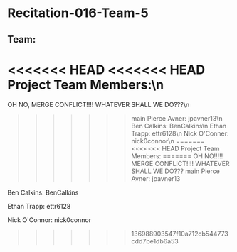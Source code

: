 # Recitation-016-Team-5

## Team:

<<<<<<< HEAD
<<<<<<< HEAD
Project Team Members:\n
=======
OH NO, MERGE CONFLICT!!!! WHATEVER SHALL WE DO???\n
>>>>>>> main
Pierce Avner:  jpavner13\n
Ben Calkins:   BenCalkins\n
Ethan Trapp:   ettr6128\n
Nick O'Conner: nick0connor\n
=======
<<<<<<< HEAD
Project Team Members:
=======
OH NO!!!!! MERGE CONFLICT!!!! WHATEVER SHALL WE DO???
>>>>>>> main
Pierce Avner:  jpavner13

Ben Calkins:   BenCalkins

Ethan Trapp:   ettr6128

Nick O'Connor: nick0connor
>>>>>>> 136988903547f10a712cb544773cdd7be1db6a53
